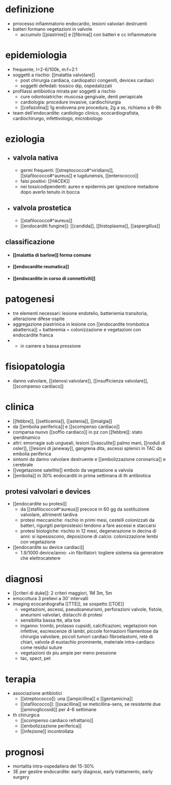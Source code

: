 # definizione
- prrocesso infiammatorio endocardio, lesioni valvolari destruenti
- batteri formano vegetazioni in valvole
	- accumulo [[piastrine]] e [[fibrina]] con batteri e cc infiammatorie

# epidemiologia
- frequente, I=2-6/100k, m:f=2:1
- soggetti a rischio: [[malattia valvolare]]
	- post chirurgia cardiaca, cardiopatici congeniti, devices cardiaci
	- soggetti defedati: tossico dip, ospedalizzati
- profilassi antibiotica mirata per soggetti a rischio
	- cure odontoiatriche: muscosa gengivale, denti periapicale
	- cardiologia: procedure invasive, cardiochirurgia
	- [[cefazolina]] 1g endovena pre procedura, 2g a ss, richiamo a 6-8h
- team dell'endocardite: cardiologo clinico, ecocardiografista, cardiochirurgo, infettivologo, microbiologo

# eziologia
- ## valvola nativa
	- germi frequenti: [[streptococco#^viridians]], [[stafilococco#^aureus]] e lugdunensis, [[enterococco]]
	- falsi positivi: [[HACEK]]
	- nei tossicodipendenti: aureo e epidermis per ignezione metadone dopo averlo tenuto in bocca
- ## valvola prostetica
	- [[stafilococco#^aureus]]
	- [[endocarditi fungine]]: [[candida]], [[histoplasma]], [[aspergillus]]
## classificazione
- #### [[malattia di barlow]] forma comune
- #### [[endocardite reumatica]]
- #### [[endocardite in corso di connettiviti]]

# patogenesi
- tre elementi necessari: lesione endotelio, batteriemia transitoria, alterazione difese ospite
- aggregazione piastrinica in lesione con [[endocardite trombotica abatterica]] + batteremia = colonizzazione e vegetazioni con endocardite franca
- + in camere a bassa pressione

# fisiopatologia
- danno valvolare, [[stenosi valvolare]], [[insufficienza valvolare]], [[scompenso cardiaco]]

# clinica
- [[febbre]], [[setticemia]], [[astenia]], [[mialgia]]
- da [[embolia periferica]] e [[scompenso cardiaco]]
- comparsa nuovo [[soffio cardiaco]] in pz con [[febbre]]: stato iperdinamico
- altri: emorragie sub ungueali, lesioni [[vasculite]] palmo mani, [[noduli di osler]], [[lesioni di janeway]], gangrena dita, ascessi splenici in TAC da embolia periferica
- sintomi da danno valvolare destruente e [[embolizzazione coronarica]] e cerebrale
- [[vegetazione satellite]] embolo da vegetazione a valvola
- [[embolia]] in 30% endocarditi in prima settimana di th antibiotica

## protesi valvolari e devices
- [[endocardite su protesi]]
	- da [[stafilococco#^aureus]] precoce in 60 gg da sostituzione valvolare, altrimenti tardiva
	- protesi meccaniche: rischio in primi mesi, cestelli colonizzati da batteri, rigurgiti periprostesici tendono a fare ascessi e staccarsi
	- protesi biologiche: rischio in 12 mesi, degenerazione in decina di anni: si ispessiscono, deposizione di calcio: colonizzazione lembi con vegetazione
- [[endocardite su device cardiaci]]
	- 1.9/1000 device/anno: +in fibrillatori: togliere sistema sia generatore che elettrocatetere

# diagnosi
- [[criteri di duke]]: 2 criteri maggiori, 1M 3m, 5m
- emocoltura 3 prelievi a 30' intervalli
- imaging ecocardiografia [[TTE]], se sospetto [[TOE]]
	- vegetazioni, ascessi, pseudoaneurismi, perforazioni valvole, fistole, aneurismi valvolari, distacchi di protesi
	- sensibilita bassa tte, alta toe
	- inganno: trombi, prolasso cupsidi, calcificazioni, vegetazioni non infettive, escrescenze di lambl, piccole formazioni filamentose da chirurgia valvolare, piccoli tumori cardiaci fibroelastomi, rete di chiari, valvola di eustachio prominente, materiale intra-cardiaco come residui suture
	- vegetazioni dx piu ampie per meno pressione
	- tac, spect, pet

# terapia
- associazione antibiotici
	- [[streptococco]]: una [[ampicillina]] o [[gentamicina]]
	- [[stafilococco]]: [[oxacillina]] se meticillina-sens, se resistente due [[aminoglicosidi]] per 4-6 settimane
- th chirurgica
	- [[scompenso cardiaco refrattario]]
	- [[embolizzazione periferica]]
	- [[infezione]] incontrollata

# prognosi
- mortalita intra-ospedaliera del 15-30%
- 3E per gestire endocardite: early diagnosi, early trattamento, early surgery